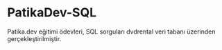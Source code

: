 # PatikaDev-SQL

Patika.dev eğitimi ödevleri,
SQL sorguları dvdrental veri tabanı üzerinden gerçekleştirilmiştir.
